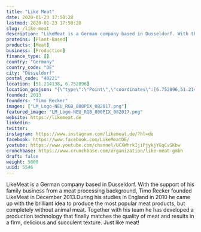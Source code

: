 ```yaml
---
title: "Like Meat"
date: 2020-01-23 17:50:28
lastmod: 2020-01-23 17:50:28
slug: /like-meat
description: "LikeMeat is a German company based in Dusseldorf. With the support of his family business from a meat processing background, Timo Recker founded LikeMeat in December 2013.During his studies in England in 2010 he came up with the brilliant idea to produce the most popular meat products, but completely without animal meat. Together with his team he has developed a production technology that finally matches the quality of meat and results in a firm, delicious and succulent texture. Just like meat!"
proteins: [Plant-Based]
products: [Meat]
business: [Production]
finance_type: []
country: "Germany"
country_code: "DE"
city: "Düsseldorf"
postal_code: "40221"
location: [51.214138, 6.752896]
location_geojson: "{\"type\":\"Point\",\"coordinates\":[6.752896,51.214138]}"
founded: 2013
founders: "Timo Recker"
images: ["LM_Logo-NEU_RGB_800PIX_082017.png"]
featured_image: "LM_Logo-NEU_RGB_800PIX_082017.png"
website: https://likemeat.de
linkedin: 
twitter: 
instagram: https://www.instagram.com/likemeat.de/?hl=de
facebook: https://www.facebook.com/LikeMeatDE/
youtube: https://www.youtube.com/channel/UCXWhrkIjiPjykjYGqCvSKbw
crunchbase: https://www.crunchbase.com/organization/like-meat-gmbh
draft: false
weight: 5000
uuid: 5546
---
```

LikeMeat is a German company based in Dusseldorf. With the support of his family business from a meat processing background, Timo Recker founded LikeMeat in December 2013.During his studies in England in 2010 he came up with the brilliant idea to produce the most popular meat products, but completely without animal meat. Together with his team he has developed a production technology that finally matches the quality of meat and results in a firm, delicious and succulent texture. Just like meat!
